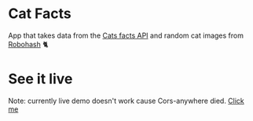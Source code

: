 # Cat Facts
App that takes data from the [Cats facts API](https://catfact.ninja) and random cat images from [Robohash](https://robohash.org) 🐈

# See it live
Note: currently live demo doesn't work cause Cors-anywhere died.
[Click me](https://voirs.github.io/cat-facts/)
